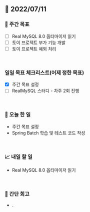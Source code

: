 ## 📅 2022/07/11


### 👏 주간 목표

- [ ] Real MySQL 8.0 옵티마이저 읽기
- [ ] 토이 프로젝트 부가 기능 개발
- [ ] 토이 프로젝트 예외 처리

<br/>

### 일일 목표 체크리스트(어제 정한 목표)

- [x] 주간 목표 설정
- [ ] RealMySQL 스터디 - 차주 2회 진행

<br/>

### 💯 오늘 한 일

- 주간 목표 설정
- Spring Batch 학습 및 테스트 코드 작성

<br/>

### 📈 내일 할 일

- Real MySQL 8.0 옵티마이저 읽기

<br/>

### 🤔 간단 회고

- .





 




 








